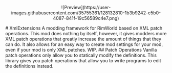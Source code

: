 <p align="center">
![Preview](https://user-images.githubusercontent.com/35755361/128132810-1b3b9242-c5b0-4087-841f-19c56589c4e7.png)
</p>
# XmlExtensions
A modding framework for RimWorld based on XML patch operations.
This mod does nothing by itself, however, it gives modders more XML patch operations that greatly increase the amount of things that they can do. It also allows for an easy way to create mod settings for your mod, even if your mod is only XML patches. WIP.
## Patch Operations
Vanilla patch operations only allow you to statically modify the definitions. This library gives you patch operations that allow you to write programs to edit the definitions instead. 
